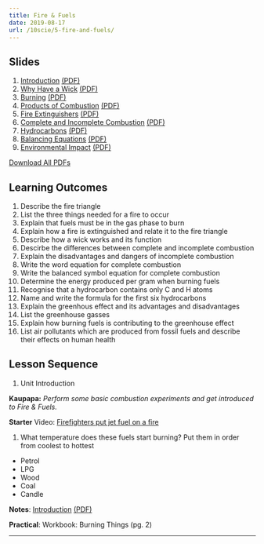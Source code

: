 ```yaml
---
title: Fire & Fuels
date: 2019-08-17
url: /10scie/5-fire-and-fuels/
---
```


## Slides

1. [Introduction](slides/1-introduction.html) [(PDF)](pdfs/1-introduction.pdf)
2. [Why Have a Wick](slides/2-why-have-a-wick.html) [(PDF)](pdfs/2-why-have-a-wick.pdf)
3. [Burning](slides/3-burning.html) [(PDF)](pdfs/3-burning.pdf)
4. [Products of Combustion](slides/4-products-of-combustion.html) [(PDF)](pdfs/4-products-of-combustion.pdf)
5. [Fire Extinguishers](slides/5-fire-extinguishers.html) [(PDF)](pdfs/5-fire-extinguishers.pdf)
6. [Complete and Incomplete Combustion](slides/6-complete-incomplete-combustion.html) [(PDF)](pdfs/6-complete-incomplete-combustion.pdf)
7. [Hydrocarbons](slides/7-hydrocarbons.html) [(PDF)](pdfs/7-hydrocarbons.pdf)
8. [Balancing Equations](slides/8-balancing-equations.html) [(PDF)](pdfs/8-balancing-equations.pdf)
9. [Environmental Impact](slides/9-environmental-impact.html) [(PDF)](pdfs/9-environmental-impact.pdf)

[Download All PDFs](5-fire-and-fuels.zip)

## Learning Outcomes

1. Describe the fire triangle
2. List the three things needed for a fire to occur
3. Explain that fuels must be in the gas phase to burn
4. Explain how a fire is extinguished and relate it to the fire triangle
5. Describe how a wick works and its function
6. Descirbe the differences between complete and incomplete combustion
7. Explain the disadvantages and dangers of incomplete combustion
8. Write the word equation for complete combustion
9. Write the balanced symbol equation for complete combustion
10. Determine the energy produced per gram when burning fuels
11. Recognise that a hydrocarbon contains only C and H atoms
12. Name and write the formula for the first six hydrocarbons
13. Explain the greenhous effect and its advantages and disadvantages
14. List the greenhouse gasses
15. Explain how burning fuels is contributing to the greenhouse effect
16. List air pollutants which are produced from fossil fuels and describe their effects on human health

## Lesson Sequence

1. Unit Introduction

__Kaupapa:__ _Perform some basic combustion experiments and get introduced to Fire & Fuels._

__Starter__
Video: [Firefighters put jet fuel on a fire](https://www.youtube.com/watch?v=UxC2OOSEPyQ)

1. What temperature does these fuels start burning? Put them in order from coolest to hottest

- Petrol
- LPG
- Wood
- Coal
- Candle

__Notes__: [Introduction](slides/1-introduction.html) [(PDF)](pdfs/1-introduction.pdf)

__Practical__: Workbook: Burning Things (pg. 2)

---
